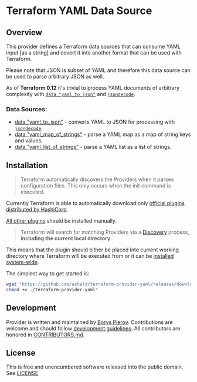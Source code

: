 # Terraform YAML Data Source

## Overview

This provider defines a Terraform data sources that can consume YAML input [as a string] and covert it into another
format that can be used with Terraform.

Please note that JSON is subset of YAML and therefore this data source can be used to parse arbitrary JSON as well.

As of **Terraform 0.12** it's trivial to process YAML documents of arbitrary complexity with
[`data "yaml_to_json"`](./docs/data_source_yaml_to_json.md) and [`jsondecode`](https://www.terraform.io/docs/configuration/functions/jsondecode.html).

### Data Sources:
* [data "yaml_to_json"](./docs/data_source_yaml_to_json.md) - converts YAML to JSON for processing with [`jsondecode`](https://www.terraform.io/docs/configuration/functions/jsondecode.html). 
* [data "yaml_map_of_strings"](./docs/data_source_yaml_map_of_strings.md) - parse a YAML map as a map of string keys and values.
* [data "yaml_list_of_strings"](./docs/data_source_yaml_list_of_strings.md) - parse a YAML list as a list of strings.

## Installation

> Terraform automatically discovers the Providers when it parses configuration files.
> This only occurs when the init command is executed.

Currently Terraform is able to automatically download only
[official plugins distributed by HashiCorp](https://github.com/terraform-providers).

[All other plugins](https://www.terraform.io/docs/providers/type/community-index.html) should be installed manually.

> Terraform will search for matching Providers via a
> [Discovery](https://www.terraform.io/docs/extend/how-terraform-works.html#discovery) process, **including the current
> local directory**.

This means that the plugin should either be placed into current working directory where Terraform will be executed from
or it can be [installed system-wide](https://www.terraform.io/docs/configuration/providers.html#third-party-plugins).

The simplest way to get started is:
```bash
wget "https://github.com/ashald/terraform-provider-yaml/releases/download/v2.1.0/terraform-provider-yaml_v2.1.0-$(uname -s | tr '[:upper:]' '[:lower:]')-amd64"
chmod +x ./terraform-provider-yaml*
```

## Development

Provider is written and maintained by [Borys Pierov](https://github.com/Ashald).
Contributions are welcome and should follow [development guidelines](./docs/development.md).
All contributors are honored in [CONTRIBUTORS.md](./CONTRIBUTORS.md).

## License

This is free and unencumbered software released into the public domain. See [LICENSE](./LICENSE)
